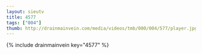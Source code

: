 ```yaml
--- 
layout: sieutv
title: 4577
tags: ["004"]
thumb: http://drainmainvein.com/media/videos/tmb/000/004/577/player.jpg
---
```

{% include drainmainvein key="4577" %} 

